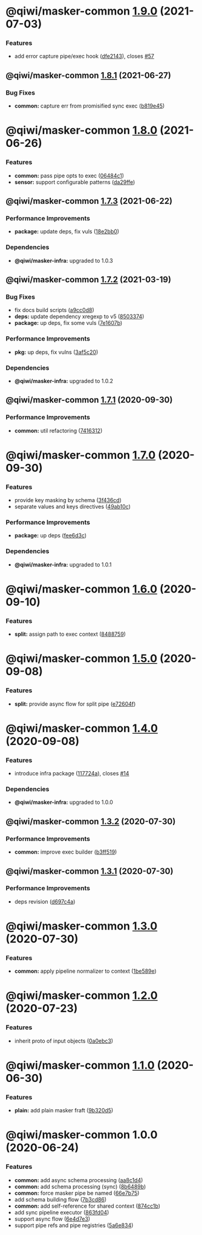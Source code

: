 # @qiwi/masker-common [1.9.0](https://github.com/qiwi/masker/compare/@qiwi/masker-common@1.8.1...@qiwi/masker-common@1.9.0) (2021-07-03)


### Features

* add error capture pipe/exec hook ([dfe2143](https://github.com/qiwi/masker/commit/dfe214344b64f5ec9628c6149846b752185b0ba1)), closes [#57](https://github.com/qiwi/masker/issues/57)

## @qiwi/masker-common [1.8.1](https://github.com/qiwi/masker/compare/@qiwi/masker-common@1.8.0...@qiwi/masker-common@1.8.1) (2021-06-27)


### Bug Fixes

* **common:** capture err from promisified sync exec ([b819e45](https://github.com/qiwi/masker/commit/b819e45a89c0344db8ed11779716b816c7429370))

# @qiwi/masker-common [1.8.0](https://github.com/qiwi/masker/compare/@qiwi/masker-common@1.7.3...@qiwi/masker-common@1.8.0) (2021-06-26)


### Features

* **common:** pass pipe opts to exec ([06484c1](https://github.com/qiwi/masker/commit/06484c1614244336e2beceee1e5cd8208a4869bd))
* **sensor:** support configurable patterns ([da29ffe](https://github.com/qiwi/masker/commit/da29ffe9b10f307243865ad913a2f2b463f35cad))

## @qiwi/masker-common [1.7.3](https://github.com/qiwi/masker/compare/@qiwi/masker-common@1.7.2...@qiwi/masker-common@1.7.3) (2021-06-22)


### Performance Improvements

* **package:** update deps, fix vuls ([18e2bb0](https://github.com/qiwi/masker/commit/18e2bb098611e4477cb468551f5a56e94e4473b0))





### Dependencies

* **@qiwi/masker-infra:** upgraded to 1.0.3

## @qiwi/masker-common [1.7.2](https://github.com/qiwi/masker/compare/@qiwi/masker-common@1.7.1...@qiwi/masker-common@1.7.2) (2021-03-19)


### Bug Fixes

* fix docs build scripts ([a9cc0d8](https://github.com/qiwi/masker/commit/a9cc0d8458d5ea22d2a9a63d90ad6662894021d1))
* **deps:** update dependency xregexp to v5 ([8503374](https://github.com/qiwi/masker/commit/8503374c6191dc823a3d2fae39286b4d28f478c7))
* **package:** up deps, fix some vuls ([7e1607b](https://github.com/qiwi/masker/commit/7e1607b0434084188fe095763244c6cfd4f8c3b3))


### Performance Improvements

* **pkg:** up deps, fix vulns ([3af5c20](https://github.com/qiwi/masker/commit/3af5c205e875a69e0b841e69606f07928b9a3af7))





### Dependencies

* **@qiwi/masker-infra:** upgraded to 1.0.2

## @qiwi/masker-common [1.7.1](https://github.com/qiwi/masker/compare/@qiwi/masker-common@1.7.0...@qiwi/masker-common@1.7.1) (2020-09-30)


### Performance Improvements

* **common:** util refactoring ([7416312](https://github.com/qiwi/masker/commit/7416312619a6d1eefc6e6ccd15c2be6a6d74509f))

# @qiwi/masker-common [1.7.0](https://github.com/qiwi/masker/compare/@qiwi/masker-common@1.6.0...@qiwi/masker-common@1.7.0) (2020-09-30)


### Features

* provide key masking by schema ([3f436cd](https://github.com/qiwi/masker/commit/3f436cdcdca2d0c34bc8f4062196a71a88bab58c))
* separate values and keys directives ([49ab10c](https://github.com/qiwi/masker/commit/49ab10c5285c90d838c1a021070569df476dcc34))


### Performance Improvements

* **package:** up deps ([fee6d3c](https://github.com/qiwi/masker/commit/fee6d3c517f58e603dd38dec686fcc647fef3c6a))





### Dependencies

* **@qiwi/masker-infra:** upgraded to 1.0.1

# @qiwi/masker-common [1.6.0](https://github.com/qiwi/masker/compare/@qiwi/masker-common@1.5.0...@qiwi/masker-common@1.6.0) (2020-09-10)


### Features

* **split:** assign path to exec context ([8488759](https://github.com/qiwi/masker/commit/84887598c752f66cbba76d313fd3ea9fb782571e))

# @qiwi/masker-common [1.5.0](https://github.com/qiwi/masker/compare/@qiwi/masker-common@1.4.0...@qiwi/masker-common@1.5.0) (2020-09-08)


### Features

* **split:** provide async flow for split pipe ([e72604f](https://github.com/qiwi/masker/commit/e72604f31483deb154fab13fa9859451aff2e2f1))

# @qiwi/masker-common [1.4.0](https://github.com/qiwi/masker/compare/@qiwi/masker-common@1.3.2...@qiwi/masker-common@1.4.0) (2020-09-08)


### Features

* introduce infra package ([117724a](https://github.com/qiwi/masker/commit/117724a6993f97f4e3eb804bc9f8c438eb66a5d7)), closes [#14](https://github.com/qiwi/masker/issues/14)





### Dependencies

* **@qiwi/masker-infra:** upgraded to 1.0.0

## @qiwi/masker-common [1.3.2](https://github.com/qiwi/masker/compare/@qiwi/masker-common@1.3.1...@qiwi/masker-common@1.3.2) (2020-07-30)


### Performance Improvements

* **common:** improve exec builder ([b3ff519](https://github.com/qiwi/masker/commit/b3ff5194675e5517171801fca893a9d839dd6bce))

## @qiwi/masker-common [1.3.1](https://github.com/qiwi/masker/compare/@qiwi/masker-common@1.3.0...@qiwi/masker-common@1.3.1) (2020-07-30)


### Performance Improvements

* deps revision ([d697c4a](https://github.com/qiwi/masker/commit/d697c4a2b43fe5f0df6c4a600f76b977e09d750f))

# @qiwi/masker-common [1.3.0](https://github.com/qiwi/masker/compare/@qiwi/masker-common@1.2.0...@qiwi/masker-common@1.3.0) (2020-07-30)


### Features

* **common:** apply pipeline normalizer to context ([1be589e](https://github.com/qiwi/masker/commit/1be589e86b45a0dcadf02514a3cb1a81b771499c))

# @qiwi/masker-common [1.2.0](https://github.com/qiwi/masker/compare/@qiwi/masker-common@1.1.0...@qiwi/masker-common@1.2.0) (2020-07-23)


### Features

* inherit proto of input objects ([0a0ebc3](https://github.com/qiwi/masker/commit/0a0ebc37be5b497ebab5c699ab94ae45403ec567))

# @qiwi/masker-common [1.1.0](https://github.com/qiwi/masker/compare/@qiwi/masker-common@1.0.0...@qiwi/masker-common@1.1.0) (2020-06-30)


### Features

* **plain:** add plain masker fraft ([9b320d5](https://github.com/qiwi/masker/commit/9b320d5a458003b96d955a4ad1b56b09c478c7d5))

# @qiwi/masker-common 1.0.0 (2020-06-24)


### Features

* **common:** add async schema processing ([aa8c1d4](https://github.com/qiwi/masker/commit/aa8c1d4e6a9d74bbb80b6ec31ac034a3b82d1e55))
* **common:** add schema processing (sync) ([8b6489b](https://github.com/qiwi/masker/commit/8b6489b8c8cac8f450097a3eb2d0ebb9b2ad5238))
* **common:** force masker pipe be named ([66e7b75](https://github.com/qiwi/masker/commit/66e7b755e2dc524d50eee97806f6fbcbdff7ded2))
* add schema building flow ([7b3cd86](https://github.com/qiwi/masker/commit/7b3cd86052c7c116898f97d3dae2c6294b4c9996))
* **common:** add self-reference for shared context ([874cc1b](https://github.com/qiwi/masker/commit/874cc1bb017b7a6bcc8b68d889cbc14ea5c0e987))
* add sync pipeline executor ([863fd04](https://github.com/qiwi/masker/commit/863fd04355f04836c8faf43702a68dc9f0e15eb2))
* support async flow ([6e4d7e3](https://github.com/qiwi/masker/commit/6e4d7e38bd87d0b685fdcff3334ab411a0e3b953))
* support pipe refs and pipe registries ([5a6e834](https://github.com/qiwi/masker/commit/5a6e834d2909145b3dd994058173afc81fc08b62))
